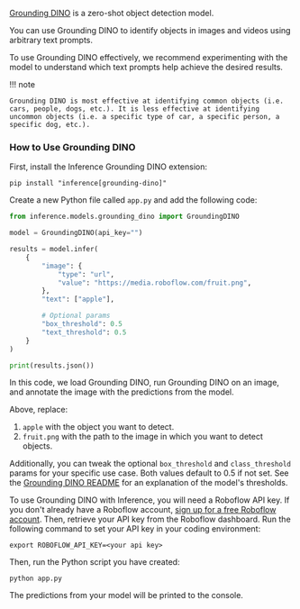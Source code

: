 <a href="https://github.com/IDEA-Research/GroundingDINO" target="_blank">Grounding DINO</a> is a zero-shot object detection model.

You can use Grounding DINO to identify objects in images and videos using arbitrary text prompts.

To use Grounding DINO effectively, we recommend experimenting with the model to understand which text prompts help achieve the desired results.

!!! note

    Grounding DINO is most effective at identifying common objects (i.e. cars, people, dogs, etc.). It is less effective at identifying uncommon objects (i.e. a specific type of car, a specific person, a specific dog, etc.).

### How to Use Grounding DINO

First, install the Inference Grounding DINO extension:

```
pip install "inference[grounding-dino]"
```

Create a new Python file called `app.py` and add the following code:

```python
from inference.models.grounding_dino import GroundingDINO

model = GroundingDINO(api_key="")

results = model.infer(
    {
        "image": {
            "type": "url",
            "value": "https://media.roboflow.com/fruit.png",
        },
        "text": ["apple"],

        # Optional params
        "box_threshold": 0.5
        "text_threshold": 0.5
    }
)

print(results.json())
```

In this code, we load Grounding DINO, run Grounding DINO on an image, and annotate the image with the predictions from the model.

Above, replace:

1. `apple` with the object you want to detect.
2. `fruit.png` with the path to the image in which you want to detect objects.

Additionally, you can tweak the optional `box_threshold` and `class_threshold` params for your specific use case. Both values default to 0.5 if not set. See the <a href="https://github.com/IDEA-Research/GroundingDINO?tab=readme-ov-file#star-explanationstips-for-grounding-dino-inputs-and-outputs">Grounding DINO README</a> for an explanation of the model's thresholds.

To use Grounding DINO with Inference, you will need a Roboflow API key. If you don't already have a Roboflow account, <a href="https://app.roboflow.com" target="_blank">sign up for a free Roboflow account</a>. Then, retrieve your API key from the Roboflow dashboard. Run the following command to set your API key in your coding environment:

```
export ROBOFLOW_API_KEY=<your api key>
```

Then, run the Python script you have created:

```
python app.py
```

The predictions from your model will be printed to the console.
